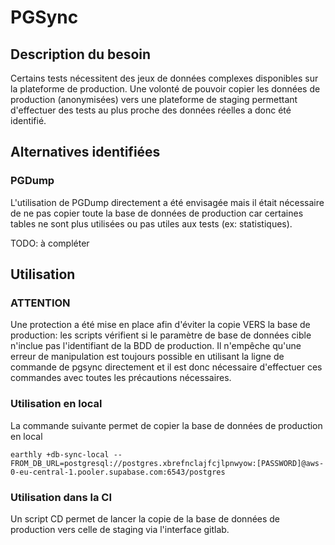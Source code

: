 # PGSync

## Description du besoin

Certains tests nécessitent des jeux de données complexes disponibles sur la plateforme de production. Une volonté de pouvoir copier les données de production (anonymisées) vers une plateforme de staging permettant d'effectuer des tests au plus proche des données réelles a donc été identifié.

## Alternatives identifiées

### PGDump

L'utilisation de PGDump directement a été envisagée mais il était nécessaire de ne pas copier toute la base de données de production car certaines tables ne sont plus utilisées ou pas utiles aux tests (ex: statistiques). 

TODO: à compléter

## Utilisation

### ATTENTION

Une protection a été mise en place afin d'éviter la copie VERS la base de production: les scripts vérifient si le paramètre de base de données cible n'inclue pas l'identifiant de la BDD de production.
Il n'empêche qu'une erreur de manipulation est toujours possible en utilisant la ligne de commande de pgsync directement et il est donc nécessaire d'effectuer ces commandes avec toutes les précautions nécessaires.

### Utilisation en local

La commande suivante permet de copier la base de données de production en local

```shell
earthly +db-sync-local --FROM_DB_URL=postgresql://postgres.xbrefnclajfcjlpnwyow:[PASSWORD]@aws-0-eu-central-1.pooler.supabase.com:6543/postgres
```

### Utilisation dans la CI

Un script CD permet de lancer la copie de la base de données de production vers celle de staging via l'interface gitlab.


